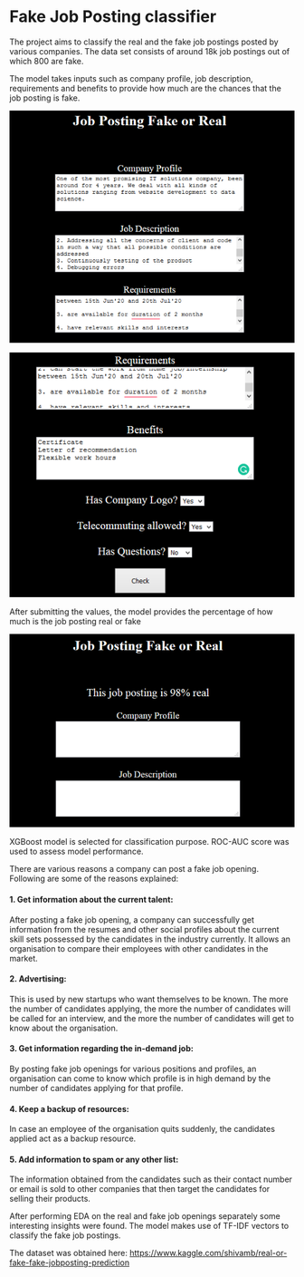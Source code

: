 # Fake Job Posting classifier

The project aims to classify the real and the fake job postings posted by various companies. The data set consists of around 18k job postings out of which 800 are fake. 

The model takes inputs such as company profile, job description, requirements and benefits to provide how much are the chances that the job posting is fake.

![inputs 1](ss1.png)

![inputs 2](ss2.png)

After submitting the values, the model provides the percentage of how much is the job posting real or fake

![output](ss3.png)

XGBoost model is selected for classification purpose.
ROC-AUC score was used to assess model performance.

There are various reasons a company can post a fake job opening.
Following are some of the reasons explained:

#### 1. Get information about the current talent: 
After posting a fake job opening, a company can successfully get information from the resumes and other social profiles about the current skill sets possessed by the candidates in the industry currently.
It allows an organisation to compare their employees with other candidates in the market.

#### 2. Advertising:
This is used by new startups who want themselves to be known. The more the number of candidates applying, the more the number of candidates will be called for an interview, and the more the number of candidates will get to know about the organisation.

#### 3. Get information regarding the in-demand job:
By posting fake job openings for various positions and profiles, an organisation can come to know which profile is in high demand by the number of candidates applying for that profile.

#### 4. Keep a backup of resources:
In case an employee of the organisation quits suddenly, the candidates applied act as a backup resource.

#### 5. Add information to spam or any other list:
The information obtained from the candidates such as their contact number or email is sold to other companies that then target the candidates for selling their products.

After performing EDA on the real and fake job openings separately some interesting insights were found. The model makes use of TF-IDF vectors to classify the fake job postings.

The dataset was obtained here: https://www.kaggle.com/shivamb/real-or-fake-fake-jobposting-prediction
